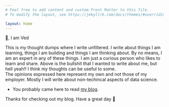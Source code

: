 ```yaml
---
# Feel free to add content and custom Front Matter to this file.
# To modify the layout, see https://jekyllrb.com/docs/themes/#overriding-theme-defaults

layout: home
---
```

👋, I am Ved

This is my thought dumps where I write unfiltered. I write about things I am learning, things I am building and things I am thinking about. By no means, I am an expert in any of these things. I am just a curious person who likes to learn and share.
Above is the bullshit that I wanted to write about me, but hell yeah!! I think my thoughts can be useful to some.  
The opinions expressed here represent my own and not those of my employer. Mostly I will write about non-techincal aspects of data science. 

<!-- If you do want to read tech stuff, visit this [blog](). -->
 

- You probably came here to read [my blog](https://veeved.com/posts/).
<!-- - Summaries of 100+ non-fiction books I have enjoyed reading can be found [here](https://veeved.com/booksummaries/). -->
<!-- - I spend my time [reading](https://www.goodreads.com/user/show/9698257-manas-saloi) and [writing](https://manassaloi.com/posts/). -->
<!-- - My credentials can be found here: [POW.](https://veeved.com/proofofwork/) -->

Thanks for checking out my blog. Have a great day 🤗


